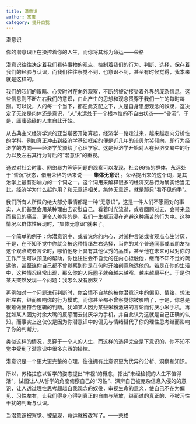 ```yaml
---
title: 潜意识
author: 寓庸
category: 提升自我
---
```

潜意识

 你的潜意识正在操控着你的人生，而你将其称为命运——荣格

 潜意识往往决定着我们看待事物的观点，控制着我们的行为、判断、选择，保存着我们的经验与认识，而我们往往察觉不到，也意识不到，甚至有时候觉得，我本来就是这样的。

 我们的我们的眼睛、心灵时时在向外观察，不断的被动接受着外界的庞杂信息，这些信息则不断左右我们的意识，由此产生的思想和观念贯穿于我们一生的每时每刻。可以说，人的每一个当下，都在此支配之下，人是自身思想观念的奴隶，这决定了无论是肉体还是意识，“人”永远处于一个根本性的不自由状态——“昏沉”，于是，庸庸碌碌的人生自此开始。 

从古典主义经济学派的亚当斯密开始算起，经济学一路走过来，越来越走向分析性的学科。例如真正冲击到经济学基础框架的便是近几年的诺贝尔奖倾向，即行为经济学的方向——经济学奖颁给了心理学家。这是经济学开始对人在经济交易中的行为以及左右其行为背后的“潜意识”的重视。

 通过对社会时事、网络暴力等等问题的观察可以发现，社会99％的群体，永远处于“昏沉”状态，借用荣格的话来说—— **集体无意识** 。荣格提出来的这个词，是其治学上最有影响力的一个词之一。这个词用来解释很多的经济交易行为确实恰当无比。经济学为什么起作用？和无意识相关。集体无意识，就是那只"看不见的手"。

 我们所有人所做的绝大部分事情都是一种“无意识”，这是一件人们不愿面对的事实，人们甚至会用某种理由去安慰自己。看着时光流逝，或者回顾过去，会带来显而易见的痛苦，更令人差异的是，我们一生都沉浸在逃避这种痛苦的行为中。这种情况以群体性展现时，“集体无意识”就来了。

 一个简单的例子：你潜意识中、或者说你的内心，对某种言论或者观点心生讨厌，于是，在不知不觉中你就会被这种情绪左右选择，当你的某个普通同事或者朋友持这个观点或者言论时，哪怕他身上具有其他优秀的品质，甚至他在未来可以对你的工作产生可以预见的帮助，你也往往会不自觉的在内心抵触他，继而不知不觉的疏远他，甚至连你自己都不曾觉察到你是在何时开始刻意疏远他的。若是在你的生活中，这种情况经常出现，那么你的人际圈子就会越来越窄、越来越扁平化，于是你某天突然发现一个问题：我怎么没有朋友？

 再例如对一个问题进行判断时，你会情不自禁的被你潜意识中的偏见、情绪、想法所左右，继而影响你的行为模式，而你甚至都不曾察觉你被影响了，于是，你总是很难做出符合逻辑的判断。犹如某人因为某些米粉激进的言论而讨厌小米手机，再犹如某人因为对余大嘴的反感而去讨厌华为手机，并自此认为这就是自己正确的认知。而事实上这仅仅是因为你潜意识中的偏见与情绪替代了你的理性思考继而影响了你的判断力。

 类似这样的情况，贯穿于一个人的人生，而这样的选择完全是下意识的，你不知不觉中受到了潜意识中很多东西的操控。

 潜意识是一个更大更完整的心理，往往拥有比意识更为优异的分析、洞察和知识。

 所以，苏格拉底以哲学的姿态提出“审视”的概念，指出“未经检视的人生不值得活”，试图让人从哲学的角度俯察自己的“习性”、深辨自己被庞杂信息入侵的的意识，让人透过理性思考超越自我观念的奴役，审视生命的意义，使自己不在为偏见、习性左右，让我们得身心得到真正的自由与解放，继而过的真正的、不被习性干扰的判断与认识。

 当潜意识被察觉、被呈现，命运就被改写了。——荣格